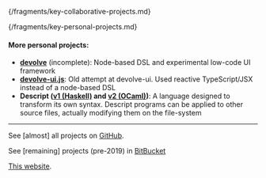 {/fragments/key-collaborative-projects.md}

{/fragments/key-personal-projects.md}

#### More personal projects:

- **[devolve](https://github.com/Jakobeha/devolve)** (incomplete): Node-based DSL and experimental low-code UI framework
- **[devolve-ui.js](https://github.com/Jakobeha/devolve-ui.js)**: Old attempt at devolve-ui. Used reactive TypeScript/JSX instead of a node-based DSL
- **Descript ([v1 (Haskell)](https://bitbucket.org/jakobeha/descript-lang/src/master/) and [v2 (OCaml)](https://bitbucket.org/jakobeha/descript-ocaml/src/master/))**: A language designed to transform its own syntax. Descript programs can be applied to other source files, actually modifying them on the file-system

---

See [almost] all projects on [GitHub](https://github.com/jakobeha).

See [remaining] projects (pre-2019) in [BitBucket](https://bitbucket.org/jakobeha)

[This
website](https://github.com/Jakobeha/jakobeha.github.io).
